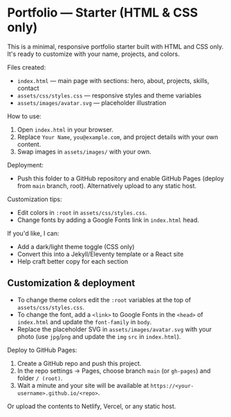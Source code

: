 # Portfolio — Starter (HTML & CSS only)

This is a minimal, responsive portfolio starter built with HTML and CSS only. It's ready to customize with your name, projects, and colors.

Files created:
- `index.html` — main page with sections: hero, about, projects, skills, contact
- `assets/css/styles.css` — responsive styles and theme variables
- `assets/images/avatar.svg` — placeholder illustration

How to use:
1. Open `index.html` in your browser.
2. Replace `Your Name`, `you@example.com`, and project details with your own content.
3. Swap images in `assets/images/` with your own.

Deployment:
- Push this folder to a GitHub repository and enable GitHub Pages (deploy from `main` branch, root). Alternatively upload to any static host.

Customization tips:
- Edit colors in `:root` in `assets/css/styles.css`.
- Change fonts by adding a Google Fonts link in `index.html` head.

If you'd like, I can:
- Add a dark/light theme toggle (CSS only)
- Convert this into a Jekyll/Eleventy template or a React site
- Help craft better copy for each section

Customization & deployment
--------------------------

- To change theme colors edit the `:root` variables at the top of `assets/css/styles.css`.
- To change the font, add a `<link>` to Google Fonts in the `<head>` of `index.html` and update the `font-family` in `body`.
- Replace the placeholder SVG in `assets/images/avatar.svg` with your photo (use `jpg`/`png` and update the `img` `src` in `index.html`).

Deploy to GitHub Pages:

1. Create a GitHub repo and push this project.
2. In the repo settings -> Pages, choose branch `main` (or `gh-pages`) and folder `/ (root)`.
3. Wait a minute and your site will be available at `https://<your-username>.github.io/<repo>`.

Or upload the contents to Netlify, Vercel, or any static host.
